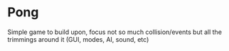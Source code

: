 # Pong
Simple game to build upon, focus not so much collision/events but all the trimmings around it (GUI, modes, AI, sound, etc)
